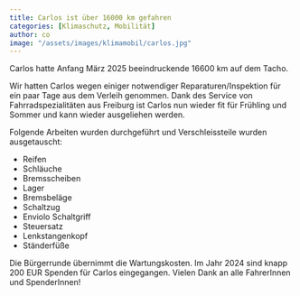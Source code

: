 ```yaml
---
title: Carlos ist über 16000 km gefahren
categories: [Klimaschutz, Mobilität]
author: co
image: "/assets/images/klimamobil/carlos.jpg"
---
```


Carlos hatte Anfang März 2025 beeindruckende 16600 km auf dem Tacho.

Wir hatten Carlos wegen einiger notwendiger Reparaturen/Inspektion für ein paar Tage aus dem Verleih genommen. Dank des Service von Fahrradspezialitäten aus Freiburg ist Carlos nun wieder fit für Frühling und Sommer und kann wieder ausgeliehen werden.

Folgende Arbeiten wurden durchgeführt und Verschleissteile wurden ausgetauscht:

- Reifen
- Schläuche
- Bremsscheiben
- Lager
- Bremsbeläge
- Schaltzug
- Enviolo Schaltgriff
- Steuersatz
- Lenkstangenkopf
- Ständerfüße

Die Bürgerrunde übernimmt die Wartungskosten. Im Jahr 2024 sind knapp 200 EUR Spenden für Carlos eingegangen. Vielen Dank an alle FahrerInnen und SpenderInnen!
